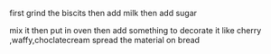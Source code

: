 first grind the biscits
then add milk
 then add sugar

 mix it
 then put in oven
 then add something to decorate it
like cherry ,waffy,choclatecream 
spread the material on bread
